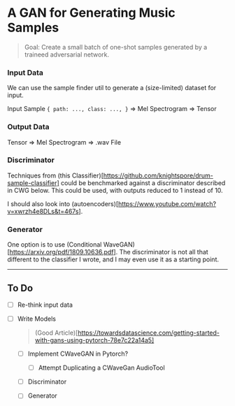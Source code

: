 # A GAN for Generating Music Samples

> Goal: Create a small batch of one-shot samples generated by a traineed adversarial network.

### Input Data

We can use the sample finder util to generate a (size-limited) dataset for input. 

Input Sample `{ path: ..., class: ..., }` => Mel Spectrogram => Tensor

### Output Data

Tensor => Mel Spectrogram => .wav File

### Discriminator

Techniques from (this Classifier)[https://github.com/knightspore/drum-sample-classifier] could be benchmarked against a discriminator described in CWG below. This could be used, with outputs reduced to 1 instead of 10.

I should also look into (autoencoders)[https://www.youtube.com/watch?v=xwrzh4e8DLs&t=467s].

### Generator

One option is to use (Conditional WaveGAN)[https://arxiv.org/pdf/1809.10636.pdf]. The discriminator is not all that different to the classifier I wrote, and I may even use it as a starting point.

--- 

## To Do

- [ ] Re-think input data

- [ ] Write Models

	> (Good Article)[https://towardsdatascience.com/getting-started-with-gans-using-pytorch-78e7c22a14a5]

	- [ ] Implement CWaveGAN in Pytorch?
		- [ ] Attempt Duplicating a CWaveGan AudioTool

  - [ ] Discriminator
  - [ ] Generator

